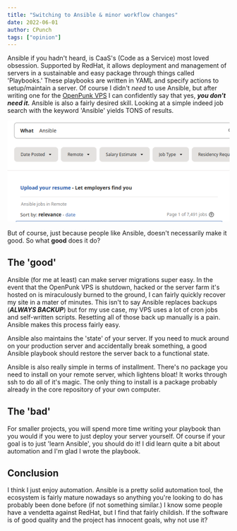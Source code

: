 ```yaml
---
title: "Switching to Ansible & minor workflow changes"
date: 2022-06-01
author: CPunch
tags: ["opinion"]
---
```


Ansible if you hadn't heard, is CaaS's (Code as a Service) most loved obsession. Supported by RedHat, it allows deployment and management of servers in a sustainable and easy package through things called 'Playbooks.' These playbooks are written in YAML and specify actions to setup/maintain a server. Of course I didn't *need* to use Ansible, but after writing one for the [OpenPunk VPS](https://github.com/CPunch/openpunk-ansible) I can confidently say that yes, ***you don't need it.*** Ansible is also a fairly desired skill. Looking at a simple indeed job search with the keyword 'Ansible' yields TONS of results.

![](indeed.png)

But of course, just because people like Ansible, doesn't necessarily make it good. So what **good** does it do? 

## The 'good'

Ansible (for me at least) can make server migrations super easy. In the event that the OpenPunk VPS is shutdown, hacked or the server farm it's hosted on is miraculously burned to the ground, I can fairly quickly recover my site in a mater of minutes. This isn't to say Ansible replaces backups (***ALWAYS BACKUP***) but for my use case, my VPS uses a lot of cron jobs and self-written scripts. Resetting all of those back up manually is a pain. Ansible makes this process fairly easy.

Ansible also maintains the 'state' of your server. If you need to muck around on your production server and accidentally break something, a good Ansible playbook should restore the server back to a functional state.

Ansible is also really simple in terms of installment. There's no package you need to install on your remote server, which lightens bloat! It works through ssh to do all of it's magic. The only thing to install is a package probably already in the core repository of your own computer.

## The 'bad'

For smaller projects, you will spend more time writing your playbook than you would if you were to just deploy your server yourself. Of course if your goal is to just 'learn Ansible', you should do it! I did learn quite a bit about automation and I'm glad I wrote the playbook.

## Conclusion

I think I just enjoy automation. Ansible is a pretty solid automation tool, the ecosystem is fairly mature nowadays so anything you're looking to do has probably been done before (if not something similar.) I know some people have a vendetta against RedHat, but I find that fairly childish. If the software is of good quality and the project has innocent goals, why not use it?
